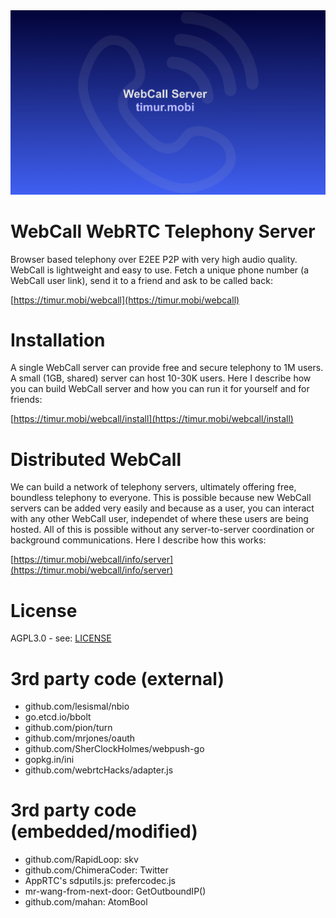 <div align="center">
  <a href="https://timur.mobi/webcall"><img src="webroot/webcall-logo.png" alt="WebCall"></a>
</div>

# WebCall WebRTC Telephony Server

Browser based telephony over E2EE P2P with very high audio quality.
WebCall is lightweight and easy to use.
Fetch a unique phone number (a WebCall user link), send it to a friend and ask to be called back:

[https://timur.mobi/webcall](https://timur.mobi/webcall)

# Installation

A single WebCall server can provide free and secure telephony to 1M users.
A small (1GB, shared) server can host 10-30K users.
Here I describe how you can build WebCall server and how you can run it for yourself and for friends:

[https://timur.mobi/webcall/install](https://timur.mobi/webcall/install)

# Distributed WebCall

We can build a network of telephony servers, ultimately offering free, 
boundless telephony to everyone. This is possible because new WebCall 
servers can be added very easily and because as a user, you can interact with any 
other WebCall user, independet of where these users are being hosted. 
All of this is possible without any server-to-server coordination or background 
communications. Here I describe how this works:

[https://timur.mobi/webcall/info/server](https://timur.mobi/webcall/info/server)

# License

AGPL3.0 - see: [LICENSE](LICENSE)

# 3rd party code (external)

- github.com/lesismal/nbio
- go.etcd.io/bbolt
- github.com/pion/turn
- github.com/mrjones/oauth
- github.com/SherClockHolmes/webpush-go
- gopkg.in/ini
- github.com/webrtcHacks/adapter.js

# 3rd party code (embedded/modified)

- github.com/RapidLoop: skv
- github.com/ChimeraCoder: Twitter
- AppRTC's sdputils.js: prefercodec.js
- mr-wang-from-next-door: GetOutboundIP()
- github.com/mahan: AtomBool

